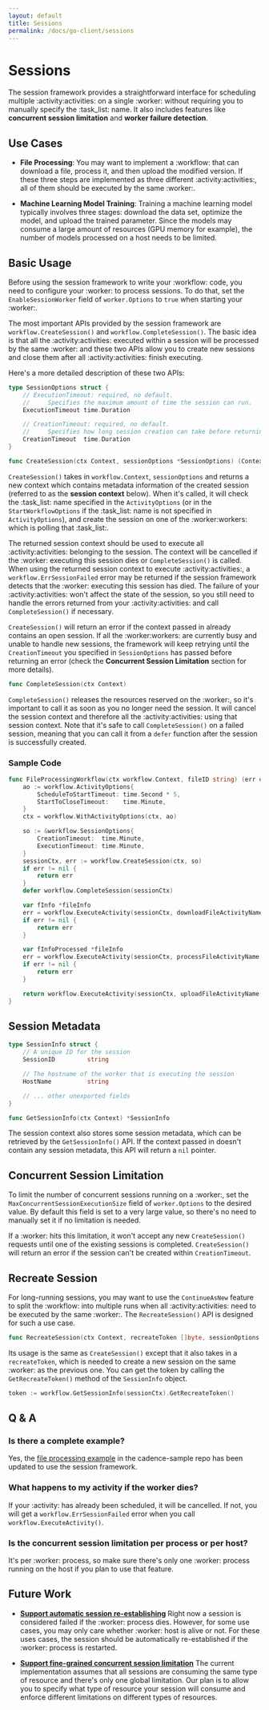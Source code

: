 ```yaml
---
layout: default
title: Sessions
permalink: /docs/go-client/sessions
---
```


# Sessions

The session framework provides a straightforward interface for scheduling multiple :activity:activities: on a single :worker: without requiring you to manually specify the :task_list: name. It also includes features like **concurrent session limitation** and **worker failure detection**.

## Use Cases

- **File Processing**: You may want to implement a :workflow: that can download a file, process it, and then upload the modified version. If these three steps are implemented as three different :activity:activities:, all of them should be executed by the same :worker:.

- **Machine Learning Model Training**: Training a machine learning model typically involves three stages: download the data set, optimize the model, and upload the trained parameter. Since the models may consume a large amount of resources (GPU memory for example), the number of models processed on a host needs to be limited.

## Basic Usage

Before using the session framework to write your :workflow: code, you need to configure your :worker: to process sessions. To do that, set the `EnableSessionWorker` field of `worker.Options` to `true` when starting your :worker:.

The most important APIs provided by the session framework are `workflow.CreateSession()` and `workflow.CompleteSession()`. The basic idea is that all the :activity:activities: executed within a session will be processed by the same :worker: and these two APIs allow you to create new sessions and close them after all :activity:activities: finish executing.

Here's a more detailed description of these two APIs:
```go
type SessionOptions struct {
    // ExecutionTimeout: required, no default.
    //     Specifies the maximum amount of time the session can run.
    ExecutionTimeout time.Duration

    // CreationTimeout: required, no default.
    //     Specifies how long session creation can take before returning an error.
    CreationTimeout  time.Duration
}

func CreateSession(ctx Context, sessionOptions *SessionOptions) (Context, error)
```

`CreateSession()` takes in `workflow.Context`, `sessionOptions` and returns a new context which contains metadata information of the created session (referred to as the **session context** below). When it's called, it will check the :task_list: name specified in the `ActivityOptions` (or in the `StartWorkflowOptions` if the :task_list: name is not specified in `ActivityOptions`), and create the session on one of the :worker:workers: which is polling that :task_list:.

The returned session context should be used to execute all :activity:activities: belonging to the session. The context will be cancelled if the :worker: executing this session dies or `CompleteSession()` is called. When using the returned session context to execute :activity:activities:, a `workflow.ErrSessionFailed` error may be returned if the session framework detects that the :worker: executing this session has died. The failure of your :activity:activities: won't affect the state of the session, so you still need to handle the errors returned from your :activity:activities: and call `CompleteSession()` if necessary.

`CreateSession()` will return an error if the context passed in already contains an open session. If all the :worker:workers: are currently busy and unable to handle new sessions, the framework will keep retrying until the `CreationTimeout` you specified in `SessionOptions` has passed before returning an error (check the **Concurrent Session Limitation** section for more details).

```go
func CompleteSession(ctx Context)
```

`CompleteSession()` releases the resources reserved on the :worker:, so it's important to call it as soon as you no longer need the session. It will cancel the session context and therefore all the :activity:activities: using that session context. Note that it's safe to call `CompleteSession()` on a failed session, meaning that you can call it from a `defer` function after the session is successfully created.

### Sample Code

```go
func FileProcessingWorkflow(ctx workflow.Context, fileID string) (err error) {
    ao := workflow.ActivityOptions{
        ScheduleToStartTimeout: time.Second * 5,
        StartToCloseTimeout:    time.Minute,
    }
    ctx = workflow.WithActivityOptions(ctx, ao)

    so := &workflow.SessionOptions{
        CreationTimeout:  time.Minute,
        ExecutionTimeout: time.Minute,
    }
    sessionCtx, err := workflow.CreateSession(ctx, so)
    if err != nil {
        return err
    }
    defer workflow.CompleteSession(sessionCtx)

    var fInfo *fileInfo
    err = workflow.ExecuteActivity(sessionCtx, downloadFileActivityName, fileID).Get(sessionCtx, &fInfo)
    if err != nil {
        return err
    }

    var fInfoProcessed *fileInfo
    err = workflow.ExecuteActivity(sessionCtx, processFileActivityName, *fInfo).Get(sessionCtx, &fInfoProcessed)
    if err != nil {
        return err
    }

    return workflow.ExecuteActivity(sessionCtx, uploadFileActivityName, *fInfoProcessed).Get(sessionCtx, nil)
}
```

## Session Metadata

```go
type SessionInfo struct {
    // A unique ID for the session
    SessionID         string

    // The hostname of the worker that is executing the session
    HostName          string

    // ... other unexported fields
}

func GetSessionInfo(ctx Context) *SessionInfo
```

The session context also stores some session metadata, which can be retrieved by the `GetSessionInfo()` API. If the context passed in doesn't contain any session metadata, this API will return a `nil` pointer.

## Concurrent Session Limitation

To limit the number of concurrent sessions running on a :worker:, set the `MaxConcurrentSessionExecutionSize` field of `worker.Options` to the desired value. By default this field is set to a very large value, so there's no need to manually set it if no limitation is needed.

If a :worker: hits this limitation, it won't accept any new `CreateSession()` requests until one of the existing sessions is completed. `CreateSession()` will return an error if the session can't be created within `CreationTimeout`.

## Recreate Session

For long-running sessions, you may want to use the `ContinueAsNew` feature to split the :workflow: into multiple runs when all :activity:activities: need to be executed by the same :worker:. The `RecreateSession()`  API is designed for such a use case.

```go
func RecreateSession(ctx Context, recreateToken []byte, sessionOptions *SessionOptions) (Context, error)
```

Its usage is the same as `CreateSession()` except that it also takes in a `recreateToken`, which is needed to create a new session on the same :worker: as the previous one. You can get the token by calling the `GetRecreateToken()` method of the `SessionInfo` object.

```go
token := workflow.GetSessionInfo(sessionCtx).GetRecreateToken()
```

## Q & A

### Is there a complete example?
Yes, the [file processing example](https://github.com/cadence-workflow/cadence-samples/blob/master/cmd/samples/fileprocessing/workflow.go) in the cadence-sample repo has been updated to use the session framework.

### What happens to my activity if the worker dies?
If your :activity: has already been scheduled, it will be cancelled. If not, you will get a `workflow.ErrSessionFailed` error when you call `workflow.ExecuteActivity()`.

### Is the concurrent session limitation per process or per host?
It's per :worker: process, so make sure there's only one :worker: process running on the host if you plan to use that feature.


## Future Work

* **[Support automatic session re-establishing](https://github.com/cadence-workflow/cadence-go-client/issues/775)**
Right now a session is considered failed if the :worker: process dies. However, for some use cases, you may only care whether :worker: host is alive or not. For these uses cases, the session should be automatically re-established if the :worker: process is restarted.

* **[Support fine-grained concurrent session limitation](https://github.com/cadence-workflow/cadence-go-client/issues/776)**
The current implementation assumes that all sessions are consuming the same type of resource and there's only one global limitation. Our plan is to allow you to specify what type of resource your session will consume and enforce different limitations on different types of resources.
